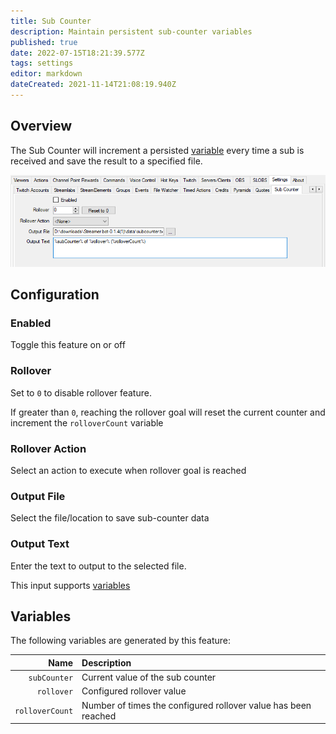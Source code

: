 ```yaml
---
title: Sub Counter
description: Maintain persistent sub-counter variables
published: true
date: 2022-07-15T18:21:39.577Z
tags: settings
editor: markdown
dateCreated: 2021-11-14T21:08:19.940Z
---
```


## Overview

The Sub Counter will increment a persisted [variable](/en/Variables) every time a sub is received and save the result to a specified file.

![sub-counter2.png](/sub-counter2.png)

## Configuration
### Enabled
Toggle this feature on or off

### Rollover
Set to `0` to disable rollover feature.

If greater than `0`, reaching the rollover goal will reset the current counter and increment the `rolloverCount` variable

### Rollover Action
Select an action to execute when rollover goal is reached

### Output File
Select the file/location to save sub-counter data

### Output Text
Enter the text to output to the selected file.

This input supports [variables](/en/Variables)

## Variables

The following variables are generated by this feature:

Name | Description
----:|:------------
| `subCounter` | Current value of the sub counter
| `rollover` | Configured rollover value
| `rolloverCount` | Number of times the configured rollover value has been reached